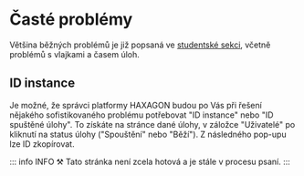 
# Časté problémy

Většina běžných problémů je již popsaná ve [studentské sekci](/students/troubleshooting/index.md), včetně problémů s vlajkami a časem úloh.

## ID instance
Je možné, že správci platformy HAXAGON budou po Vás při řešení nějakého sofistikovaného problému potřebovat "ID instance" nebo "ID spuštěné úlohy". To získáte na stránce dané úlohy, v záložce "Uživatelé" po kliknutí na status úlohy ("Spouštění" nebo "Běží"). Z následného pop-upu lze ID zkopírovat.

::: info INFO ⚒
Tato stránka není zcela hotová a je stále v procesu psaní.
:::